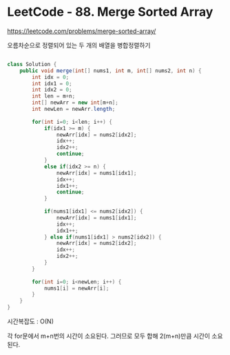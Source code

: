 # LeetCode - 88. Merge Sorted Array

https://leetcode.com/problems/merge-sorted-array/
  
오름차순으로 정렬되어 있는 두 개의 배열을 병합정렬하기

```Java

class Solution {
    public void merge(int[] nums1, int m, int[] nums2, int n) {
        int idx = 0;
        int idx1 = 0;
        int idx2 = 0;
        int len = m+n;
        int[] newArr = new int[m+n];
        int newLen = newArr.length;
        
        for(int i=0; i<len; i++) {
            if(idx1 >= m) {
                newArr[idx] = nums2[idx2];
                idx++;
                idx2++;
                continue;
            }
            else if(idx2 >= n) {
                newArr[idx] = nums1[idx1];
                idx++;
                idx1++;
                continue;
            }
            
            if(nums1[idx1] <= nums2[idx2]) {
                newArr[idx] = nums1[idx1];
                idx++;
                idx1++;
            } else if(nums1[idx1] > nums2[idx2]) {
                newArr[idx] = nums2[idx2];
                idx++;
                idx2++;
            }
        }
        
        for(int i=0; i<newLen; i++) {
            nums1[i] = newArr[i];
        }
    }
}


```

시간복잡도 : O(N)  
  
각 for문에서 m+n번의 시간이 소요된다. 그러므로 모두 합해 2(m+n)만큼 시간이 소요된다.
<br />
